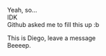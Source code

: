 Yeah, so...<br />
IDK<br />
Github asked me to fill this up :b

This is Diego, leave a message<br />
Beeeep.
